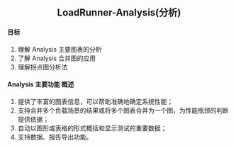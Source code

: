## <center>LoadRunner-Analysis(分析)</center>
#### 目标

1. 理解 Analysis 主要图表的分析
2. 了解 Analysis 合并图的应用
3. 理解拐点图分析法

#### Analysis 主要功能 概述

1. 提供了丰富的图表信息，可以帮助准确地确定系统性能；
2. 支持合并多个负载场景的结果或将多个图表合并为一个图，为性能瓶颈的判断提供依据；
3. 自动以图形或表格的形式概括和显示测试的重要数据；
4. 支持数据、报告导出功能。